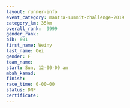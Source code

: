 ```yaml
---
layout: runner-info 
event_category: mantra-summit-challenge-2019 
category_km: 35km 
overall_rank:  9999
gender_rank: 
bib: 601
first_name: Weiny
last_name: Oei
gender: F
team_name: 
start: Sun, 12-00-00 am
mbah_kamad: 
finish: 
race_time: 0-00-00
status: DNF
certificate: 
---
```

